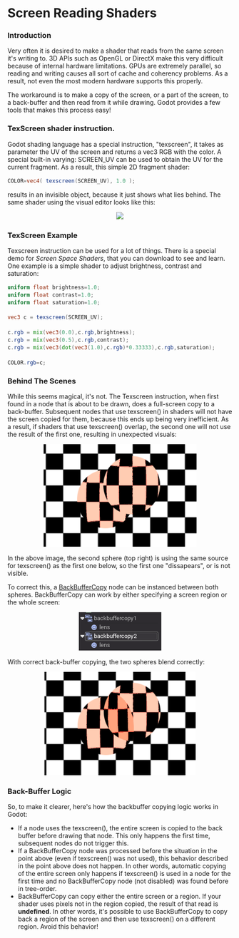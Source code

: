 # Screen Reading Shaders

### Introduction

Very often it is desired to make a shader that reads from the same screen it's writing to. 3D APIs such as OpenGL or DirectX make this very difficult because of internal hardware limitations. GPUs are extremely parallel, so reading and writing causes all sort of cache and coherency problems. As a result, not even the most modern hardware supports this properly.

The workaround is to make a copy of the screen, or a part of the screen, to a back-buffer and then read from it while drawing. Godot provides a few tools that makes this process easy!

### TexScreen shader instruction.

Godot shading language has a special instruction, "texscreen", it takes as parameter the UV of the screen and returns a vec3 RGB with the color. A special built-in varying: SCREEN_UV can be used to obtain the UV for the current fragment. As a result, this simple 2D fragment shader:

```glsl
COLOR=vec4( texscreen(SCREEN_UV), 1.0 );
```

results in an invisible object, because it just shows what lies behind. The same shader using the visual editor looks like this:

<p align="center"><img src="images/texscreen_visual.png"></p>

### TexScreen Example

Texscreen instruction can be used for a lot of things. There is a special demo for _Screen Space Shaders_, that you can download to see and learn. One example is a simple shader to adjust brightness, contrast and saturation:

```glsl
uniform float brightness=1.0; 
uniform float contrast=1.0;
uniform float saturation=1.0;

vec3 c = texscreen(SCREEN_UV);

c.rgb = mix(vec3(0.0),c.rgb,brightness);
c.rgb = mix(vec3(0.5),c.rgb,contrast);
c.rgb = mix(vec3(dot(vec3(1.0),c.rgb)*0.33333),c.rgb,saturation);

COLOR.rgb=c;

```

### Behind The Scenes

While this seems magical, it's not. The Texscreen instruction, when first found in a node that is about to be drawn, does a full-screen copy to a back-buffer. Subsequent nodes that use texscreen() in shaders will not have the screen copied for them, because this ends up being very inefficient. 
As a result, if shaders that use texscreen() overlap, the second one will not use the result of the first one, resulting in unexpected visuals:

<p align="center"><img src="images/texscreen_demo1.png"></p>

In the above image, the second sphere (top right) is using the same source for texscreen() as the first one below, so the first one "dissapears", or is not visible. 

To correct this, a [BackBufferCopy](class_backbuffercopy) node can be instanced between both spheres. BackBufferCopy can work by either specifying a screen region or the whole screen:

<p align="center"><img src="images/texscreen_bbc.png"></p>

With correct back-buffer copying, the two spheres blend correctly:

<p align="center"><img src="images/texscreen_demo2.png"></p>

### Back-Buffer Logic

So, to make it clearer, here's how the backbuffer copying logic works in Godot:

* If a node uses the texscreen(), the entire screen is copied to the back buffer before drawing that node. This only happens the first time, subsequent nodes do not trigger this. 
* If a BackBufferCopy node was processed before the situation in the point above (even if texscreen() was not used), this behavior described in the point above does not happen. In other words, automatic copying of the entire screen only happens if texscreen() is used in a node for the first time and no BackBufferCopy node (not disabled) was found before in tree-order.
* BackBufferCopy can copy either the entire screen or a region. If your shader uses pixels not in the region copied, the result of that read is **undefined**. In other words, it's possible to use BackBufferCopy to copy back a region of the screen and then use texscreen() on a different region. Avoid this behavior!

